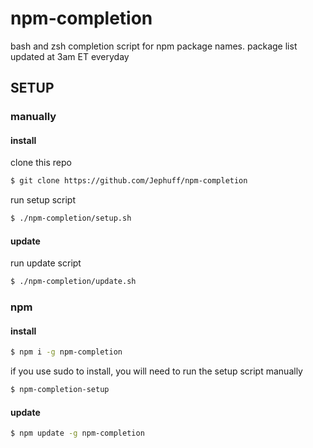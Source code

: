 # npm-completion
bash and zsh completion script for npm package names.
package list updated at 3am ET everyday

## SETUP
### manually
#### install
clone this repo
```bash
$ git clone https://github.com/Jephuff/npm-completion
```
run setup script
```bash
$ ./npm-completion/setup.sh
```
#### update
run update script
```bash
$ ./npm-completion/update.sh
```

### npm
#### install
```bash
$ npm i -g npm-completion
```
if you use sudo to install, you will need to run the setup script manually
```bash
$ npm-completion-setup
```
#### update
```bash
$ npm update -g npm-completion
```
